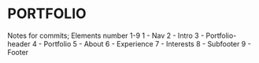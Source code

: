 # PORTFOLIO

Notes for commits;
Elements number 1-9
1 - Nav
2 - Intro
3 - Portfolio-header
4 - Portfolio
5 - About
6 - Experience
7 - Interests
8 - Subfooter
9 - Footer